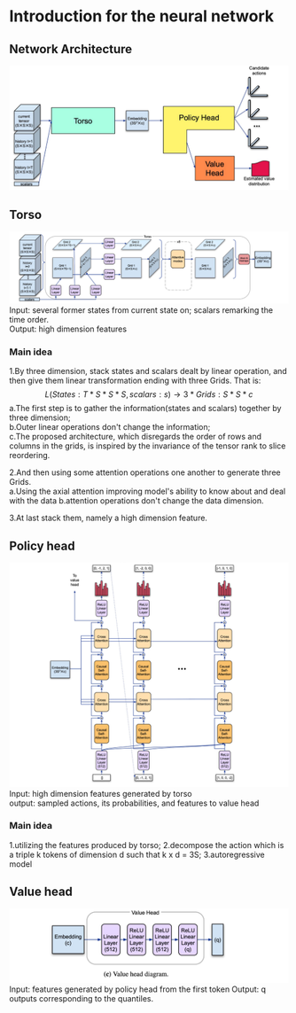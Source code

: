 # Introduction for the neural network
## Network Architecture
![alt text](./image/architecture.png)
## Torso
![alt text](./image/torso.png)
Input: several former states from current state on; scalars remarking the time order.  
Output: high dimension features  

### Main idea
1.By three dimension, stack states and scalars dealt by linear operation, and then give them linear transformation ending with three Grids. That is:
$$
L(States:T*S*S*S,scalars:s) \to 3*Grids:S*S*c
$$
a.The first step is to gather the information(states and scalars) together by three dimension;  
b.Outer linear operations don't change the information;  
c.The proposed architecture, which disregards the order of rows and columns in the grids, is inspired by the invariance of the tensor rank to slice reordering.

2.And then using some attention operations one another to generate three Grids.  
a.Using the axial attention improving model's ability to know about and deal with the data
b.attention operations don't change the data dimension.

3.At last stack them, namely a high dimension feature. 
## Policy head
![alt text](./image/policy_head.png)
Input: high dimension features generated by torso  
output: sampled actions, its probabilities, and features to value head
### Main idea
1.utilizing the features produced by torso; 
2.decompose the action which is a triple k tokens of dimension d such that k x d = 3S; 
3.autoregressive model

## Value head 
![alt text](./image/value_head.png)
Input: features generated by policy head from the first token
Output: q outputs corresponding to the quantiles. 